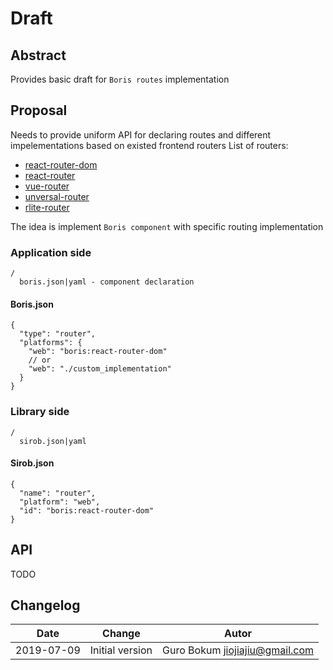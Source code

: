 # Draft

## Abstract

Provides basic draft for `Boris routes` implementation

## Proposal

Needs to provide uniform API for declaring routes and different impelementations based on existed frontend routers
List of routers:  
* [react-router-dom](https://www.npmjs.com/package/react-router-dom)
* [react-router](https://www.npmjs.com/package/react-router)
* [vue-router](https://www.npmjs.com/package/vue-router)
* [unversal-router](https://www.npmjs.com/package/universal-router)
* [rlite-router](https://www.npmjs.com/package/rlite-router)

The idea is implement `Boris component` with specific routing implementation

### Application side
```
/
  boris.json|yaml - component declaration

```
#### Boris.json

```
{
  "type": "router",
  "platforms": {
    "web": "boris:react-router-dom"
    // or
    "web": "./custom_implementation"
  }
}
```

### Library side

```
/
  sirob.json|yaml
```

#### Sirob.json

```
{
  "name": "router",
  "platform": "web",
  "id": "boris:react-router-dom"
}
```

## API

TODO

## Changelog

Date | Change | Autor
--- | --- | ---
2019-07-09 | Initial version | Guro Bokum <jiojiajiu@gmail.com>
